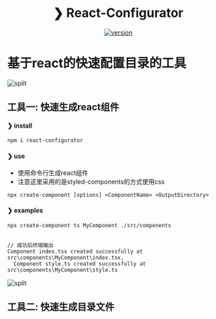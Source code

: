 <h1 align="center">❯ React-Configurator</h1>

<p align="center">
  <a href="https://npmjs.org/package/react-configurator">
    <img src="https://img.shields.io/npm/v/react-configurator.svg" alt="version" />
  </a>
  <!-- <a href="https://github.com/terkelg/prompts/actions/workflows/test.yml">
    <img src="https://github.com/terkelg/prompts/actions/workflows/test.yml/badge.svg" alt="test" />
  </a>
  <a href="https://npmjs.org/package/react-configurator">
    <img src="https://img.shields.io/npm/dm/react-configurator.svg" alt="downloads" />
  </a>
  <a href="https://licenses.dev/npm/react-configurator">
    <img src="https://licenses.dev/b/npm/react-configurator" alt="licenses" />
  </a> -->
  
</p>

# 基于react的快速配置目录的工具
![split](https://github.com/terkelg/prompts/raw/master/media/split.png)
## 工具一: 快速生成react组件

#### ❯ install
```
npm i react-configurator
```

#### ❯ use
* 使用命令行生成react组件
* 注意这里采用的是styled-components的方式使用css
```
npx create-component [options] <ComponentName> <OutputDirectory>
```

#### ❯ examples
```
npx create-component ts MyComponent ./src/components


// 成功后终端输出
Component index.tsx created successfully at src\components\MyComponent\index.tsx,
  Component style.ts created successfully at src\components\MyComponent\style.ts
```

![split](https://github.com/terkelg/prompts/raw/master/media/split.png)

## 工具二: 快速生成目录文件

